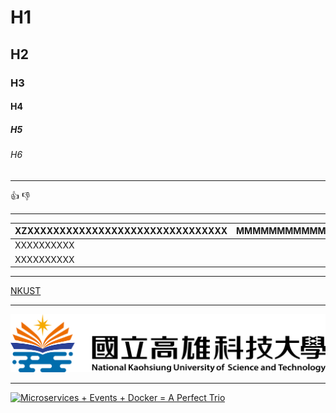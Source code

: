 # H1
## H2
### H3
#### H4
##### H5
###### H6

---

:+1: :-1:

---

|XZXXXXXXXXXXXXXXXXXXXXXXXXXXXXXXX|MMMMMMMMMMMMMMMMMMMMMMMMMMMMMMMMMMMMMMMMMMMM|OOOOOOOOOOOOOOOOOOOOOOOOOOOOOOOOOOOOOOOOOOOOOOO|
|:-------|:-------:|-------:|
|XXXXXXXXXX|MMMMMMMMMM|PPPPPPP|
|XXXXXXXXXX|MMMMMMMMMM|PPPPPPP|

---

[NKUST](https://www.nkust.edu.tw/)

---

![NKUST](182513897.png)

---

[![Microservices + Events + Docker = A Perfect Trio](http://img.youtube.com/vi/sSm2dRarhPo/maxresdefault.jpg)](https://www.youtube.com/watch?v=sSm2dRarhPo "Microservices + Events + Docker = A Perfect Trio")
